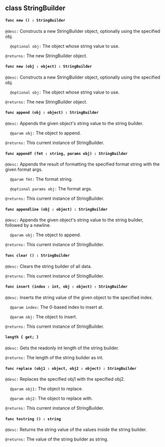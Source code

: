 ## class StringBuilder

#### ```func new () : StringBuilder```


```@desc:``` Constructs a new StringBuilder object, optionally using the specified obj.

&nbsp;&nbsp;&nbsp;&nbsp;```@optional obj:``` The object whose string value to use.

```@returns:``` The new StringBuilder object.

#### ```func new (obj : object) : StringBuilder```


```@desc:``` Constructs a new StringBuilder object, optionally using the specified obj.

&nbsp;&nbsp;&nbsp;&nbsp;```@optional obj:``` The object whose string value to use.

```@returns:``` The new StringBuilder object.

#### ```func append (obj : object) : StringBuilder```


```@desc:``` Appends the given object's string value to the string builder.

&nbsp;&nbsp;&nbsp;&nbsp;```@param obj:``` The object to append.

```@returns:``` This current instance of StringBuilder.

#### ```func appendf (fmt : string, params obj) : StringBuilder```


```@desc:``` Appends the result of formatting the specified format string with the given format args.

&nbsp;&nbsp;&nbsp;&nbsp;```@param fmt:``` The format string.

&nbsp;&nbsp;&nbsp;&nbsp;```@optional params obj:``` The format args.

```@returns:``` This current instance of StringBuilder.

#### ```func appendline (obj : object) : StringBuilder```


```@desc:``` Appends the given object's string value to the string builder, followed by a newline.

&nbsp;&nbsp;&nbsp;&nbsp;```@param obj:``` The object to append.

```@returns:``` This current instance of StringBuilder.

#### ```func clear () : StringBuilder```


```@desc:``` Clears the string builder of all data.

```@returns:``` This current instance of StringBuilder.

#### ```func insert (index : int, obj : object) : StringBuilder```


```@desc:``` Inserts the string value of the given object to the specified index.

&nbsp;&nbsp;&nbsp;&nbsp;```@param index:``` The 0-based index to insert at.

&nbsp;&nbsp;&nbsp;&nbsp;```@param obj:``` The object to insert.

```@returns:``` This current instance of StringBuilder.

#### ```length { get; }```


```@desc:``` Gets the readonly int length of the string builder.

```@returns:``` The length of the string builder as int.

#### ```func replace (obj1 : object, obj2 : object) : StringBuilder```


```@desc:``` Replaces the specified obj1 with the specified obj2.

&nbsp;&nbsp;&nbsp;&nbsp;```@param obj1:``` The object to replace.

&nbsp;&nbsp;&nbsp;&nbsp;```@param obj2:``` The object to replace with.

```@returns:``` This current instance of StringBuilder.

#### ```func tostring () : string```


```@desc:``` Returns the string value of the values inside the string builder.

```@returns:``` The value of the string builder as string.

